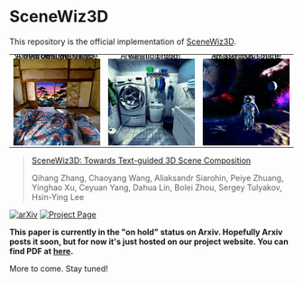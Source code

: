 # SceneWiz3D

This repository is the official implementation of [SceneWiz3D]().

 <table class="center">
    <tr style="line-height: 0">
      <td width=30% style="border: none; text-align: center">A bedroom, with large windows revealing sunset outside, Ukiyo-e style </td>
      <td width=30% style="border: none; text-align: center">A washing room, realistic photo</td>
      <td width=30% style="border: none; text-align: center">An astronaut in the mysterious space</td>
    </tr>
    <tr style="line-height: 0">
      <td width=30% style="border: none"><img src="assets/1.gif"></td>
      <td width=30% style="border: none"><img src="assets/2.gif"></td>
      <td width=30% style="border: none"><img src="assets/3.gif"></td>
    </tr>
 </table>

> [SceneWiz3D: Towards Text-guided 3D Scene Composition]()
> 
> Qihang Zhang, Chaoyang Wang, Aliaksandr Siarohin, Peiye Zhuang, Yinghao Xu, Ceyuan Yang, Dahua Lin, Bolei Zhou, Sergey Tulyakov, Hsin-Ying Lee

[![arXiv](https://img.shields.io/badge/arXiv-xxxx.xxxxx-b31b1b.svg)]( ) [![Project Page](https://img.shields.io/badge/Project-Website-green)](https://zqh0253.github.io/scenewiz3d/)

 **This paper is currently in the "on hold" status on Arxiv. Hopefully Arxiv posts it soon, but for now it's just hosted on our project website. You can find PDF at [here](https://zqh0253.github.io/SceneWiz3D/media/scenewiz3d.pdf).**

More to come. Stay tuned!
